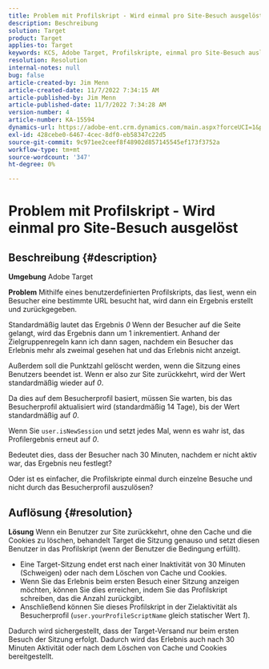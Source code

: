 ```yaml
---
title: Problem mit Profilskript - Wird einmal pro Site-Besuch ausgelöst
description: Beschreibung
solution: Target
product: Target
applies-to: Target
keywords: KCS, Adobe Target, Profilskripte, einmal pro Site-Besuch auslösen, user.isNewSession, user.yourProfileScriptName
resolution: Resolution
internal-notes: null
bug: false
article-created-by: Jim Menn
article-created-date: 11/7/2022 7:34:15 AM
article-published-by: Jim Menn
article-published-date: 11/7/2022 7:34:28 AM
version-number: 4
article-number: KA-15594
dynamics-url: https://adobe-ent.crm.dynamics.com/main.aspx?forceUCI=1&pagetype=entityrecord&etn=knowledgearticle&id=a0637191-6e5e-ed11-9561-6045bd0065f9
exl-id: 428cebe0-6467-4cec-8df0-eb58347c22d5
source-git-commit: 9c971ee2ceef8f48902d857145545ef173f3752a
workflow-type: tm+mt
source-wordcount: '347'
ht-degree: 0%

---
```


# Problem mit Profilskript - Wird einmal pro Site-Besuch ausgelöst

## Beschreibung {#description}


<b>Umgebung</b>
Adobe Target

<b>Problem</b>
Mithilfe eines benutzerdefinierten Profilskripts, das liest, wenn ein Besucher eine bestimmte URL besucht hat, wird dann ein Ergebnis erstellt und zurückgegeben.

Standardmäßig lautet das Ergebnis *0* Wenn der Besucher auf die Seite gelangt, wird das Ergebnis dann um 1 inkrementiert. Anhand der Zielgruppenregeln kann ich dann sagen, nachdem ein Besucher das Erlebnis mehr als zweimal gesehen hat und das Erlebnis nicht anzeigt.



Außerdem soll die Punktzahl gelöscht werden, wenn die Sitzung eines Benutzers beendet ist. Wenn er also zur Site zurückkehrt, wird der Wert standardmäßig wieder auf *0*.

Da dies auf dem Besucherprofil basiert, müssen Sie warten, bis das Besucherprofil aktualisiert wird (standardmäßig 14 Tage), bis der Wert standardmäßig auf *0*.

Wenn Sie `user.isNewSession` und setzt jedes Mal, wenn es wahr ist, das Profilergebnis erneut auf *0*.



Bedeutet dies, dass der Besucher nach 30 Minuten, nachdem er nicht aktiv war, das Ergebnis neu festlegt?

Oder ist es einfacher, die Profilskripte einmal durch einzelne Besuche und nicht durch das Besucherprofil auszulösen?


## Auflösung {#resolution}


<b>Lösung</b>
Wenn ein Benutzer zur Site zurückkehrt, ohne den Cache und die Cookies zu löschen, behandelt Target die Sitzung genauso und setzt diesen Benutzer in das Profilskript (wenn der Benutzer die Bedingung erfüllt).

- Eine Target-Sitzung endet erst nach einer Inaktivität von 30 Minuten (Schweigen) oder nach dem Löschen von Cache und Cookies.
- Wenn Sie das Erlebnis beim ersten Besuch einer Sitzung anzeigen möchten, können Sie dies erreichen, indem Sie das Profilskript schreiben, das die Anzahl zurückgibt.
- Anschließend können Sie dieses Profilskript in der Zielaktivität als Besucherprofil (`user.yourProfileScriptName` gleich statischer Wert *1*).


Dadurch wird sichergestellt, dass der Target-Versand nur beim ersten Besuch der Sitzung erfolgt. Dadurch wird das Erlebnis auch nach 30 Minuten Aktivität oder nach dem Löschen von Cache und Cookies bereitgestellt.
